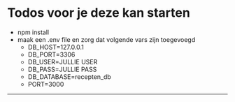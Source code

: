 # Todos voor je deze kan starten

- npm install
- maak een .env file en zorg dat volgende vars zijn toegevoegd
  - DB_HOST=127.0.0.1
  - DB_PORT=3306
  - DB_USER=JULLIE USER
  - DB_PASS=JULLIE PASS
  - DB_DATABASE=recepten_db
  - PORT=3000

---
